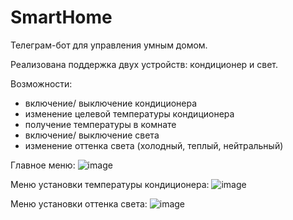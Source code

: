 # SmartHome
Телеграм-бот для управления умным домом.

Реализована поддержка двух устройств: кондиционер и свет.

Возможности: 
- включение/ выключение кондиционера
- изменение целевой температуры кондиционера
- получение температуры в комнате
- включение/ выключение света
- изменение оттенка света (холодный, теплый, нейтральный)

Главное меню:
![image](https://github.com/user-attachments/assets/89f41bed-d94a-4ca4-96b7-9d4b67274e9c)

Меню установки температуры кондиционера:
![image](https://github.com/user-attachments/assets/288c9578-68f3-4db9-8f40-a78709dd9492)

Меню установки оттенка света:
![image](https://github.com/user-attachments/assets/1b996af2-f679-4732-862c-adef8fe3f0f9)




